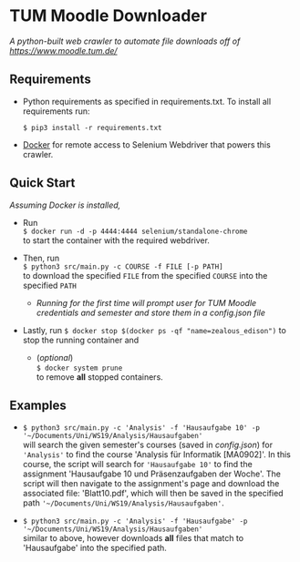 # TUM Moodle Downloader
*A python-built web crawler to automate file downloads off of
https://www.moodle.tum.de/*

Requirements
---
* Python requirements as specified in requirements.txt.
To install all requirements run:

    `$ pip3 install -r requirements.txt`
* [Docker](https://www.docker.com/get-started) for remote access
to Selenium Webdriver that powers this crawler.

Quick Start
---
*Assuming Docker is installed,*

* Run  
 `$ docker run -d -p 4444:4444 selenium/standalone-chrome`  
to 
start the container with the required webdriver.

* Then, run  
`$ python3 src/main.py -c COURSE -f FILE [-p PATH]`  
to
download the specified `FILE` from the specified `COURSE` into the
specified `PATH`
    * _Running for the first time will prompt user for TUM Moodle
    credentials and semester and store them in a config.json file_


* Lastly, run `$ docker stop $(docker ps -qf "name=zealous_edison")`
to stop the running container and  
    * (*optional*)  
    `$ docker system prune`  
to remove **all** stopped containers. 

Examples
---
* `$ python3 src/main.py -c 'Analysis' -f 'Hausaufgabe 10' -p '~/Documents/Uni/WS19/Analysis/Hausaufgaben'`  
will search the given semester's courses (saved in _config.json_) for `'Analysis'`
to find the course 'Analysis für Informatik [MA0902]'. In this course, the script
will search for `'Hausaufgabe 10'` to find the assignment 'Hausaufgabe 10 und Präsenzaufgaben der Woche'.
The script will then navigate to the assignment's page and download the associated file: 'Blatt10.pdf', which
will then be saved in the specified path `'~/Documents/Uni/WS19/Analysis/Hausaufgaben'`.

* `$ python3 src/main.py -c 'Analysis' -f 'Hausaufgabe' -p '~/Documents/Uni/WS19/Analysis/Hausaufgaben'`  
similar to above, however downloads **all** files that match to 'Hausaufgabe'
into the specified path.
